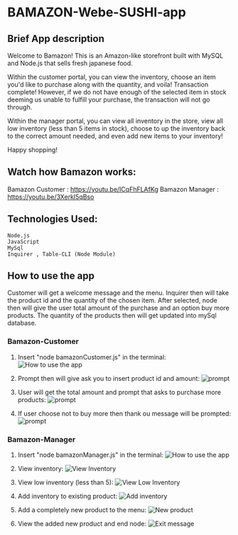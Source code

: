 # BAMAZON-Webe-SUSHI-app

## Brief App description

Welcome to Bamazon! This is an Amazon-like storefront built with MySQL and Node.js that sells fresh japanese food. 

Within the customer portal, you can view the inventory, choose an item you'd like to purchase
along with the quantity, and voila! Transaction complete! However, if we do not have enough 
of the selected item in stock deeming us unable to fulfill your purchase, the transaction 
will not go through.

Within the manager portal, you can view all inventory in the store, view all low
inventory (less than 5 items in stock), choose to up the inventory back to the correct amount
needed, and even add new items to your inventory! 

Happy shopping!

## Watch how Bamazon works:
Bamazon Customer : https://youtu.be/ICqFhFLAfKg
Bamazon Manager : https://youtu.be/3XerkI5qBso

## Technologies Used:
    Node.js
    JavaScript
    MySql
    Inquirer , Table-CLI (Node Module)

## How to use the app
Customer will get a welcome message and the menu. Inquirer then will take the product id and the quantity of the chosen item. After selected, node then will give the user total amount of the purchase and an option buy more products. The quantity of the products then will get updated into mySql database.

### Bamazon-Customer
1. Insert "node bamazonCustomer.js" in the terminal:
![How to use the app](https://i.imgur.com/mYliPxO.png)

2. Prompt then will give ask you to insert product id and amount:
![prompt](https://i.imgur.com/ZTs8C4J.png)

3. User will get the total amount and prompt that asks to purchase more products:
![prompt](https://i.imgur.com/7cabooG.png)

4. If user choose not to buy more then thank ou message will be prompted:
![prompt](https://i.imgur.com/KhhgYVB.png)

### Bamazon-Manager
1. Insert "node bamazonManager.js" in the terminal: 
![How to use the app](https://i.imgur.com/YSIil7d.png)

2. View inventory:
![View Inventory](https://i.imgur.com/mJfBgGJ.png)

3. View low inventory (less than 5):
![View Low Inventory](https://i.imgur.com/gDTFrKC.png)

4. Add inventory to existing product:
![Add inventory](https://i.imgur.com/j8NSzG6.png)

5. Add a completely new product to the menu: 
![New product](https://i.imgur.com/tIgud9X.png)

6. View the added new product and end node:
![Exit message](https://i.imgur.com/LIOD3Pz.png)
